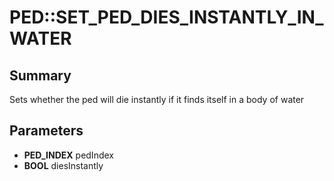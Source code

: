 # PED::SET_PED_DIES_INSTANTLY_IN_WATER

## Summary
Sets whether the ped will die instantly if it finds itself in a body of water

## Parameters
* **PED_INDEX** pedIndex
* **BOOL** diesInstantly